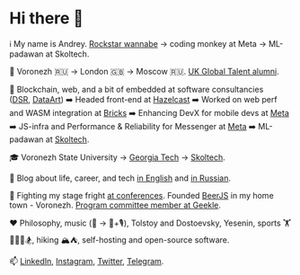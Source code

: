 # Hi there 👋

ℹ️ My name is Andrey. [Rockstar wannabe](https://linktr.ee/notsoalive) -> coding monkey at Meta -> ML-padawan at Skoltech.

📌 Voronezh 🇷🇺 -> London 🇬🇧 -> Moscow 🇷🇺. [UK Global Talent alumni](https://42.goncharov.page/l/uk-global-talent-visa-for-mortals).

💼 Blockchain, web, and a bit of embedded at software consultancies ([DSR](https://en.dsr-corporation.com/), [DataArt](https://www.dataart.com/)) ➡️ Headed front-end at [Hazelcast](https://hazelcast.com/) ➡️ Worked on web perf and WASM integration at [Bricks](https://www.thebricks.com/) ➡️ Enhancing DevX for mobile devs at [Meta](https://www.meta.com/) ➡️ JS-infra and Performance & Reliability for Messenger at [Meta](https://www.meta.com/) ➡️ ML-padawan at [Skoltech](https://new.skoltech.ru/en/programs/msc-data-sciences).

🎓 Voronezh State University -> [Georgia Tech](https://blog.goncharov.page/how-to-get-an-online-masters-in-cs-for-a-price-of-your-morning-latte) -> [Skoltech](https://new.skoltech.ru/en/programs/msc-data-sciences).

📝 Blog about life, career, and tech [in English](https://blog.goncharov.page/) and [in Russian](https://t.me/aigoncharov_vs_world).

🎤 Fighting my stage fright [at conferences](https://github.com/aigoncharov/talks). Founded [BeerJS](https://github.com/beerjs/voronezh) in my home town - Voronezh. [Program committee member at Geekle](https://docs.google.com/spreadsheets/d/1G1KiWarMH9J1rRToRJFnbTwyOcwOXU056g0INIkT4_w/edit?usp=sharing).

❤️ Philosophy, music (🥁 -> 🎹+🎙), Tolstoy and Dostoevsky, Yesenin, sports 🏋🥊🚴🏃🏂, hiking 🏔⛺, self-hosting and open-source software.

📫 [LinkedIn](https://www.linkedin.com/in/aigoncharov/), [Instagram](https://www.instagram.com/aigoncharov/), [Twitter](https://twitter.com/ai_goncharov), [Telegram](https://t.me/aigoncharov).
